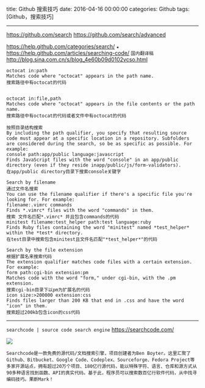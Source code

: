 title: Github 搜索技巧
date: 2016-04-16 00:00:00
categories:  Github
tags: [Github，搜索技巧]


---

https://github.com/search
https://github.com/search/advanced


https://help.github.com/categories/search/
`★` https://help.github.com/articles/searching-code/
`国内翻译稿` http://blog.sina.com.cn/s/blog_4e60b09d0102vcso.html


```
octocat in:path
Matches code where "octocat" appears in the path name.
搜索路径中有octocat的代码


octocat in:file,path
Matches code where "octocat" appears in the file contents or the path name.
搜索路径中有octocat的代码或者文件中有octocat的代码
```


```
按照目录结构搜索
By including the path qualifier, you specify that resulting source code must appear at a specific location in a repository. Subfolders are considered during the search, so be as specific as possible. For example:
console path:app/public language:javascript
Finds JavaScript files with the word "console" in an app/public directory (even if they reside inapp/public/js/form-validators).
在app/public directory目录下搜索console关键字
```


```
Search by filename
通过文件名搜索
You can use the filename qualifier if there's a specific file you're looking for. For example:
filename:.vimrc commands
Finds *.vimrc* files with the word "commands" in them.
搜索 文件名匹配*.vimrc* 并且包含commands的代码
minitest filename:test_helper path:test language:ruby
Finds Ruby files containing the word "minitest" named *test_helper* within the *test* directory.
在test目录中搜索包含minitest且文件名匹配"*test_helper*"的代码
```


```
Search by the file extension
根据扩展名来搜索代码
The extension qualifier matches code files with a certain extension. For example:
form path:cgi-bin extension:pm
Matches code with the word "form," under cgi-bin, with the .pm extension.
搜索cgi-bin目录下以pm为扩展名的代码
icon size:>200000 extension:css
Finds files larger than 200 KB that end in .css and have the word "icon" in them.
搜索超过200kb包含icon的css代码
```
---
`searchcode | source code search engine`
https://searchcode.com/


![]( http://7xnbs3.com1.z0.glb.clouddn.com/16-5-5/10685161.jpg)
<!--
-->

```
Searchcode是一款免费的源代码/文档搜索引擎，项目创建者为Ben Boyter。这里汇聚了Github、Bitbucket、Google Code、Codeplex、Sourceforge、Fedora Project等多家开源站点，拥有超过20万个项目、180亿行源代码，能以特殊字符、语言、仓库和源方式从90多种语言找到函数、API的真实代码。基于此，程序员可以搜索数百亿行软件代码，从中找寻编码技巧。果断Mark！
```


<!-- more -->
